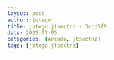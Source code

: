 ```yaml
---
layout: post
author: jotego
title: jotego.jtsectnz - 3ccd5f9
date: 2025-07-05
categories: [Arcade, jtsectnz]
tags: [jotego.jtsectnz]
---
```


